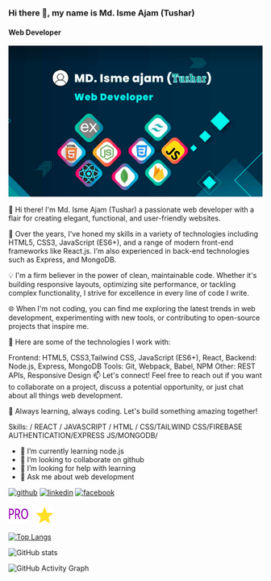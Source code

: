 ### Hi there 👋, my name is  Md. Isme Ajam (Tushar)
#### Web Developer


![An old rock in the desert](https://raw.githubusercontent.com/Tushar12152/Tushar12152/main/image/cover%20git.png)

👋 Hi there! I'm Md. Isme Ajam (Tushar) a passionate web developer with a flair for creating elegant, functional, and user-friendly websites. 

🚀 Over the years, I've honed my skills in a variety of technologies including HTML5, CSS3, JavaScript (ES6+), and a range of modern front-end frameworks like React.js. I'm also experienced in back-end technologies such as Express, and MongoDB.

💡 I'm a firm believer in the power of clean, maintainable code. Whether it's building responsive layouts, optimizing site performance, or tackling complex functionality, I strive for excellence in every line of code I write.

🌐 When I'm not coding, you can find me exploring the latest trends in web development, experimenting with new tools, or contributing to open-source projects that inspire me.

🔧 Here are some of the technologies I work with:

Frontend: HTML5, CSS3,Tailwind CSS, JavaScript (ES6+), React, 
Backend: Node.js, Express, MongoDB
Tools: Git, Webpack, Babel, NPM
Other: REST APIs, Responsive Design
📫 Let's connect! Feel free to reach out if you want to collaborate on a project, discuss a potential opportunity, or just chat about all things web development.

🌱 Always learning, always coding. Let's build something amazing together!

Skills:  / REACT / JAVASCRIPT / HTML / CSS/TAILWIND CSS/FIREBASE AUTHENTICATION/EXPRESS JS/MONGODB/

- 🌱 I’m currently learning node.js 
- 👯 I’m looking to collaborate on github 
- 🤔 I’m looking for help with learning 
- 💬 Ask me about web development 


[<img src='https://cdn.jsdelivr.net/npm/simple-icons@3.0.1/icons/github.svg' alt='github' height='40'>](https://github.com/Tushar12152)  [<img src='https://cdn.jsdelivr.net/npm/simple-icons@3.0.1/icons/linkedin.svg' alt='linkedin' height='40'>](https://www.linkedin.com/in/md-isme-ajam-tushar-038504291/)  [<img src='https://cdn.jsdelivr.net/npm/simple-icons@3.0.1/icons/facebook.svg' alt='facebook' height='40'>](https://www.facebook.com/TusharImran03)  

<a href='https://github.com/pricing'><img src='https://raw.githubusercontent.com/acervenky/animated-github-badges/master/assets/pro.gif' width='40' height='40'></a> <a href='https://stars.github.com/'><img src='https://raw.githubusercontent.com/acervenky/animated-github-badges/master/assets/starbadge.gif' width='35' height='35'></a> 

[![Top Langs](https://github-readme-stats.vercel.app/api/top-langs/?username=Tushar12152)](https://github.com/anuraghazra/github-readme-stats)

![GitHub stats](https://github-readme-stats.vercel.app/api?username=Tushar12152&show_icons=true&count_private=true)  

![GitHub Activity Graph](https://activity-graph.herokuapp.com/graph?username=Tushar12152)  

